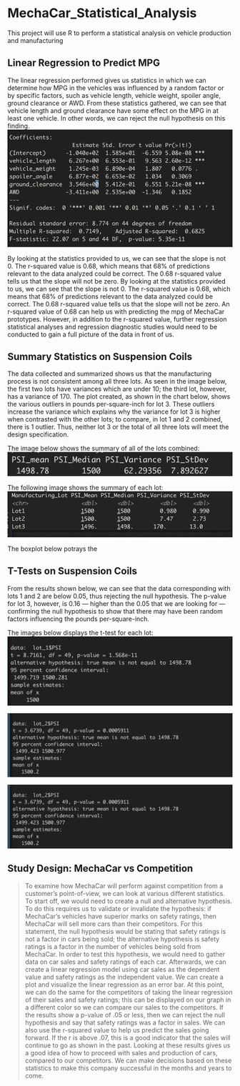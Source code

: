 # MechaCar_Statistical_Analysis
This project will use R to perform a statistical analysis on vehicle production and manufacturing

## Linear Regression to Predict MPG
The linear regression performed gives us statistics in which we can determine how MPG in the vehicles was influenced by a random factor or by specific factors, such as vehicle length, vehicle weight, spoiler angle, ground clearance or AWD. From these statistics gathered, we can see that vehicle length and ground clearance have some effect on the MPG in at least one vehicle. In other words, we can reject the null hypothesis on this finding. 
![linear_regression](https://github.com/shireenkahlon/MechaCar_Statistical_Analysis/blob/main/screenshots/mechacar_linear_regression.png)


By looking at the statistics provided to us, we can see that the slope is not 0. The r-squared value is 0.68, which means that 68% of predictions relevant to the data analyzed could be correct. The 0.68 r-squared value tells us that the slope will not be zero. By looking at the statistics provided to us, we can see that the slope is not 0. The r-squared value is 0.68, which means that 68% of predictions relevant to the data analyzed could be correct. The 0.68 r-squared value tells us that the slope will not be zero. An r-squared value of 0.68 can help us with predicting the mpg of MechaCar prototypes. However, in addition to the r-squared value, further regression statistical analyses and regression diagnostic studies would need to be conducted to gain a full picture of the data in front of us.


## Summary Statistics on Suspension Coils
The data collected and summarized shows us that the manufacturing process is not consistent among all three lots. As seen in the image below, the first two lots have variances which are under 10; the third lot, however, has a variance of 170. The plot created, as shown in the chart below, shows the various outliers in pounds per-square-inch for lot 3. These outliers increase the variance which explains why the variance for lot 3 is higher when contrasted with the other lots; to compare, in lot 1 and 2 combined, there is 1 outlier. Thus, neither lot 3 or the total of all three lots will meet the design specification.

The image below shows the summary of all of the lots combined:
![total_summary](https://github.com/shireenkahlon/MechaCar_Statistical_Analysis/blob/main/screenshots/Total_Summary.png)

The following image shows the summary of each lot:
![lot_summary](https://github.com/shireenkahlon/MechaCar_Statistical_Analysis/blob/main/screenshots/Lot_Summary.png)

The boxplot below potrays the 


## T-Tests on Suspension Coils
From the results shown below, we can see that the data corresponding with lots 1 and 2 are below 0.05, thus rejecting the null hypothesis. The p-value for lot 3, however, is 0.16 — higher than the 0.05 that we are looking for — confirming the null hypothesis to show that there may have been random factors influencing the pounds per-square-inch.

The images below displays the t-test for each lot:
![lot_1_ttest](https://github.com/shireenkahlon/MechaCar_Statistical_Analysis/blob/main/screenshots/lot_1_ttest.png)

![lot_2_ttest](https://github.com/shireenkahlon/MechaCar_Statistical_Analysis/blob/main/screenshots/lot_2_ttest.png)

![lot_3_ttest](https://github.com/shireenkahlon/MechaCar_Statistical_Analysis/blob/main/screenshots/lot_2_ttest.png)

## Study Design: MechaCar vs Competition
> To examine how MechaCar will perform against competition from a customer’s point-of-view, we can look at various different statistics. To start off, we would need to create a null and alternative hypothesis. To do this requires us to validate or invalidate the hypothesis: if MechaCar’s vehicles have superior marks on safety ratings, then MechaCar will sell more cars than their competitors. For this statement, the null hypothesis would be stating that safety ratings is not a factor in cars being sold; the alternative hypothesis is safety ratings is a factor in the number of vehicles being sold from MechaCar.
> In order to test this hypothesis, we would need to gather data on car sales and safety ratings of each car. Afterwards, we can create a linear regression model using car sales as the dependent value and safety ratings as the independent value. We can create a plot and visualize the linear regression as an error bar. At this point, we can do the same for the competitors of taking the linear regression of their sales and safety ratings; this can be displayed on our graph in a different color so we can compare our sales to the competitors. 
> If the results show a p-value of .05 or less, then we can reject the null hypothesis and say that safety ratings was a factor in sales. We can also use the r-squared value to help us predict the sales going forward. If the r is above .07, this is a good indicator that the sales will continue to go as shown in the past. Looking at these results gives us a good idea of how to proceed with sales and production of cars, compared to our competitors. We can make decisions based on these statistics to make this company successful in the months and years to come.


